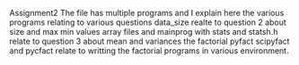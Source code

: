  Assignment2
 The file has multiple programs and I explain here the various programs relating to various questions
 data_size realte to question 2 about size and max min values
 array files and mainprog with stats and statsh.h relate to question 3 about mean and variances
 the factorial
 pyfact scipyfact 
 and pycfact relate to writting the factorial programs in various environment.
